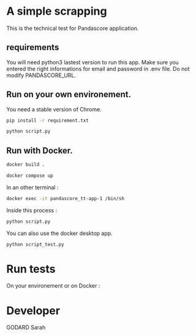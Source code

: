 # A simple scrapping

This is the technical test for Pandascore application.

## requirements

You will need python3 lastest version to run this app. 
Make sure you entered the right informations for email and password in .env file. Do not modify PANDASCORE_URL.

## Run on your own environement. 

You need a stable version of Chrome.

```bash
pip install -r requirement.txt
```
```bash
python script.py
```

## Run with Docker.

```bash
docker build .
```
```bash
docker compose up
```
In an other terminal :

```bash
docker exec -it pandascore_tt-app-1 /bin/sh
```
Inside this process :

```bash
python script.py
```

You can also use the docker desktop app.

```bash
python script_test.py
```

# Run tests

On your environement or on Docker :

# Developer

GODARD Sarah
